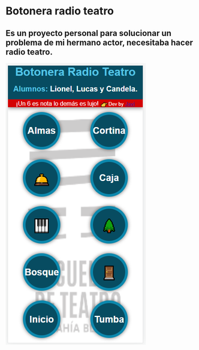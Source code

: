 # Botonera radio teatro

## Es un proyecto personal para solucionar un problema de mi hermano actor, necesitaba hacer radio teatro.

<img align='center' src='images/Captura2.PNG'>